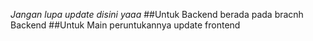 *Jangan lupa update disini yaaa*
##Untuk Backend berada pada bracnh Backend
##Untuk Main peruntukannya update frontend
